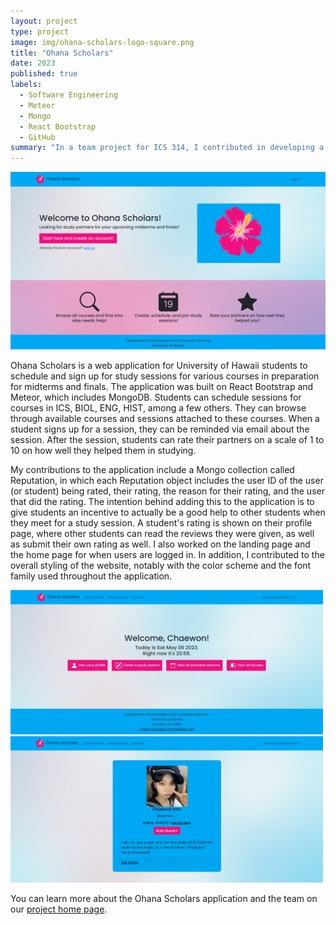 ```yaml
---
layout: project
type: project
image: img/ohana-scholars-logo-square.png
title: "Ohana Scholars"
date: 2023
published: true
labels:
  - Software Engineering
  - Meteor
  - Mongo
  - React Bootstrap
  - GitHub
summary: "In a team project for ICS 314, I contributed in developing a website for UH students to find study partners."
---
```


<div class="text-center">
    <img class="pb-3" src="../img/ohana-scholars-landing.png" width="1000px" alt="Ohana Scholars landing page">
</div>

Ohana Scholars is a web application for University of Hawaii students to schedule and sign up for study sessions for various courses in preparation for midterms and finals. The application was built on React Bootstrap and Meteor, which includes MongoDB. Students can schedule sessions for courses in ICS, BIOL, ENG, HIST, among a few others. They can browse through available courses and sessions attached to these courses. When a student signs up for a session, they can be reminded via email about the session. After the session, students can rate their partners on a scale of 1 to 10 on how well they helped them in studying. 

My contributions to the application include a Mongo collection called Reputation, in which each Reputation object includes the user ID of the user (or student) being rated, their rating, the reason for their rating, and the user that did the rating. The intention behind adding this to the application is to give students an incentive to actually be a good help to other students when they meet for a study session. A student's rating is shown on their profile page, where other students can read the reviews they were given, as well as submit their own rating as well. I also worked on the landing page and the home page for when users are logged in. In addition, I contributed to the overall styling of the website, notably with the color scheme and the font family used throughout the application. 

<div class="text-center">
    <img class="p-3" src="../img/ohana-scholars-home.jpg" width="500px" alt="Ohana Scholars landing page">
    <img class="p-3" src="../img/ohana-scholars-chaewon-profile.jpg" width="500px" alt="Ohana Scholars landing page">
</div>

You can learn more about the Ohana Scholars application and the team on our [project home page](https://ohana-scholars.github.io/).
